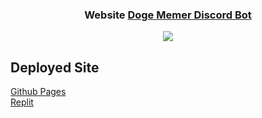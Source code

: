<h3 align="center">
  Website <a href = "https://discordbotlist.com/bots/doge-memer">Doge Memer Discord Bot</a>
</h3>
 
 <p align="center">
  <a href="https://github.com/thenithinbalaji/Doge-Memer-Website">
    <img src="https://skillicons.dev/icons?i=html,tailwind,svg,github,vscode" />
  </a>
</p>

## Deployed Site
[Github Pages](https://thenithinbalaji.github.io/Doge-Memer-Website/) <br>
[Replit](https://doge-memer.thenithinbalaji.repl.co/)
